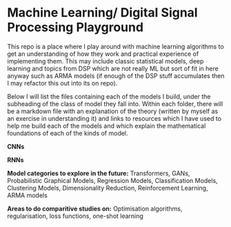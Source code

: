 # Machine Learning/ Digital Signal Processing Playground

This repo is a place where I play around with machine learning algorithms to get an understanding of how they work and practical experience of implementing them. This may include classic statistical models, deep learning and topics from DSP which are not really ML but sort of fit in here anyway such as ARMA models (if enough of the DSP stuff accumulates then I may refactor this out into its on repo).

Below I will list the files containing each of the models I build, under the subheading of the class of model they fall into. Within each folder, there will be a markdown file with an explanation of the theory (written by myself as an exercise in understanding it) and links to resources which I have used to help me build each of the models and which explain the mathematical foundations of each of the kinds of model.

**CNNs**

**RNNs**

**Model categories to explore in the future:** Transformers, GANs, Probabilistic Graphical Models, Regression Models, Classification Models, Clustering Models, Dimensionality Reduction, Reinforcement Learning, ARMA models

**Areas to do comparitive studies on:** Optimisation algorithms, regularisation, loss functions, one-shot learning
